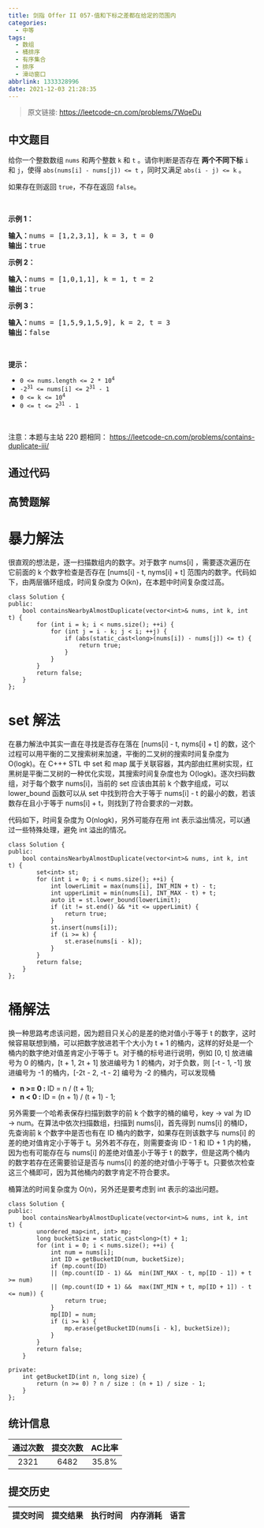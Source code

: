 ```yaml
---
title: 剑指 Offer II 057-值和下标之差都在给定的范围内
categories:
  - 中等
tags:
  - 数组
  - 桶排序
  - 有序集合
  - 排序
  - 滑动窗口
abbrlink: 1333328996
date: 2021-12-03 21:28:35
---
```


> 原文链接: https://leetcode-cn.com/problems/7WqeDu




## 中文题目
<div><p>给你一个整数数组 <code>nums</code> 和两个整数&nbsp;<code>k</code> 和 <code>t</code> 。请你判断是否存在 <b>两个不同下标</b> <code>i</code> 和 <code>j</code>，使得&nbsp;<code>abs(nums[i] - nums[j]) &lt;= t</code> ，同时又满足 <code>abs(i - j) &lt;= k</code><em> </em>。</p>

<p>如果存在则返回 <code>true</code>，不存在返回 <code>false</code>。</p>

<p>&nbsp;</p>

<p><strong>示例&nbsp;1：</strong></p>

<pre>
<strong>输入：</strong>nums = [1,2,3,1], k<em> </em>= 3, t = 0
<strong>输出：</strong>true</pre>

<p><strong>示例 2：</strong></p>

<pre>
<strong>输入：</strong>nums = [1,0,1,1], k<em> </em>=<em> </em>1, t = 2
<strong>输出：</strong>true</pre>

<p><strong>示例 3：</strong></p>

<pre>
<strong>输入：</strong>nums = [1,5,9,1,5,9], k = 2, t = 3
<strong>输出：</strong>false</pre>

<p>&nbsp;</p>

<p><strong>提示：</strong></p>

<ul>
	<li><code>0 &lt;= nums.length &lt;= 2 * 10<sup>4</sup></code></li>
	<li><code>-2<sup>31</sup> &lt;= nums[i] &lt;= 2<sup>31</sup> - 1</code></li>
	<li><code>0 &lt;= k &lt;= 10<sup>4</sup></code></li>
	<li><code>0 &lt;= t &lt;= 2<sup>31</sup> - 1</code></li>
</ul>

<p>&nbsp;</p>

<p><meta charset="UTF-8" />注意：本题与主站 220&nbsp;题相同：&nbsp;<a href="https://leetcode-cn.com/problems/contains-duplicate-iii/">https://leetcode-cn.com/problems/contains-duplicate-iii/</a></p>
</div>

## 通过代码
<RecoDemo>
</RecoDemo>


## 高赞题解
# **暴力解法**
很直观的想法是，逐一扫描数组内的数字。对于数字 nums[i] ，需要逐次遍历在它前面的 k 个数字检查是否存在 [nums[i] - t, nyms[i] + t] 范围内的数字。代码如下，由两层循环组成，时间复杂度为 O(kn)，在本题中时间复杂度过高。

```
class Solution {
public:
    bool containsNearbyAlmostDuplicate(vector<int>& nums, int k, int t) {
        for (int i = k; i < nums.size(); ++i) {
            for (int j = i - k; j < i; ++j) {
                if (abs(static_cast<long>(nums[i]) - nums[j]) <= t) {
                    return true;
                }
            }
        }
        return false;
    }
};
```
# **set 解法** 
在暴力解法中其实一直在寻找是否存在落在 [nums[i] - t, nyms[i] + t] 的数，这个过程可以用平衡的二叉搜索树来加速，平衡的二叉树的搜索时间复杂度为 O(logk)。在 C+++ STL 中 set 和 map 属于关联容器，其内部由红黑树实现，红黑树是平衡二叉树的一种优化实现，其搜索时间复杂度也为 O(logk)。逐次扫码数组，对于每个数字 nums[i]，当前的 set 应该由其前 k 个数字组成，可以 lower_bound 函数可以从 set 中找到符合大于等于 nums[i] - t 的最小的数，若该数存在且小于等于 nums[i] + t，则找到了符合要求的一对数。

代码如下，时间复杂度为 O(nlogk)，另外可能存在用 int 表示溢出情况，可以通过一些特殊处理，避免 int 溢出的情况。
```
class Solution {
public:
    bool containsNearbyAlmostDuplicate(vector<int>& nums, int k, int t) {
        set<int> st;
        for (int i = 0; i < nums.size(); ++i) {
            int lowerLimit = max(nums[i], INT_MIN + t) - t;
            int upperLimit = min(nums[i], INT_MAX - t) + t;
            auto it = st.lower_bound(lowerLimit);
            if (it != st.end() && *it <= upperLimit) {
                return true;
            }
            st.insert(nums[i]);
            if (i >= k) {
                st.erase(nums[i - k]);
            }
        }
        return false;
    }
};
```
# **桶解法**
换一种思路考虑该问题，因为题目只关心的是差的绝对值小于等于 t 的数字，这时候容易联想到桶，可以把数字放进若干个大小为 t + 1 的桶内，这样的好处是一个桶内的数字绝对值差肯定小于等于 t。对于桶的标号进行说明，例如 [0, t] 放进编号为 0 的桶内，[t + 1, 2t + 1] 放进编号为 1 的桶内，对于负数，则 [-t - 1, -1] 放进编号为 -1 的桶内，[-2t - 2, -t - 2] 编号为 -2 的桶内，可以发现桶 
- **n >= 0 :** ID = n / (t + 1);
- **n <  0 :** ID = (n + 1) / (t + 1) - 1;

另外需要一个哈希表保存扫描到数字的前 k 个数字的桶的编号，key → val 为 ID → num。在算法中依次扫描数组，扫描到 nums[i]，首先得到 nums[i] 的桶ID，先查询前 k 个数字中是否也有在 ID 桶内的数字，如果存在则该数字与 nums[i] 的差的绝对值肯定小于等于 t。另外若不存在，则需要查询 ID - 1 和 ID + 1 内的桶，因为也有可能存在与 nums[i] 的差绝对值差小于等于 t 的数字，但是这两个桶内的数字若存在还需要验证是否与 nums[i] 的差的绝对值小于等于 t。只要依次检查这三个桶即可，因为其他桶内的数字肯定不符合要求。

桶算法的时间复杂度为 O(n)，另外还是要考虑到 int 表示的溢出问题。
```
class Solution {
public:
    bool containsNearbyAlmostDuplicate(vector<int>& nums, int k, int t) {
        unordered_map<int, int> mp;
        long bucketSize = static_cast<long>(t) + 1;
        for (int i = 0; i < nums.size(); ++i) {
            int num = nums[i];
            int ID = getBucketID(num, bucketSize);
            if (mp.count(ID) 
            || (mp.count(ID - 1) &&  min(INT_MAX - t, mp[ID - 1]) + t >= num)
            || (mp.count(ID + 1) &&  max(INT_MIN + t, mp[ID + 1]) - t <= num)) {
                return true;
            }
            mp[ID] = num;
            if (i >= k) {
                mp.erase(getBucketID(nums[i - k], bucketSize));
            }
        }
        return false;
    }

private:
    int getBucketID(int n, long size) {
        return (n >= 0) ? n / size : (n + 1) / size - 1;
    }
};
```


## 统计信息
| 通过次数 | 提交次数 | AC比率 |
| :------: | :------: | :------: |
|    2321    |    6482    |   35.8%   |

## 提交历史
| 提交时间 | 提交结果 | 执行时间 |  内存消耗  | 语言 |
| :------: | :------: | :------: | :--------: | :--------: |
